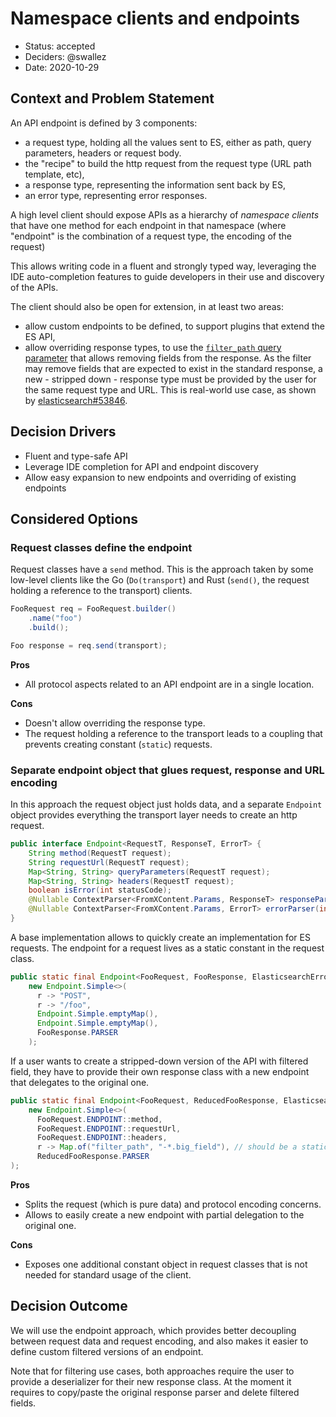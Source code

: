 # Namespace clients and endpoints

* Status: accepted
* Deciders: @swallez
* Date: 2020-10-29

## Context and Problem Statement

An API endpoint is defined by 3 components:
* a request type, holding all the values sent to ES, either as path, query parameters, headers or request body.
* the "recipe" to build the http request from the request type (URL path template, etc),
* a response type, representing the information sent back by ES,
* an error type, representing error responses.

A high level client should expose APIs as a hierarchy of _namespace clients_ that have one method for each endpoint in that namespace (where "endpoint" is the combination of a request type, the encoding of the request)

This allows writing code in a fluent and strongly typed way, leveraging the IDE auto-completion features to guide developers in their use and discovery of the APIs.

The client should also be open for extension, in at least two areas:
- allow custom endpoints to be defined, to support plugins that extend the ES API,
- allow overriding response types, to use the [`filter_path` query parameter](https://www.elastic.co/guide/en/elasticsearch/reference/current/common-options.html#common-options-response-filtering) that allows removing fields from the response. As the filter may remove fields that are expected to exist in the standard response, a new - stripped down - response type must be provided by the user for the same request type and URL. This is real-world use case, as shown by [elasticsearch#53846](https://github.com/elastic/elasticsearch/issues/53846).

## Decision Drivers

* Fluent and type-safe API
* Leverage IDE completion for API and endpoint discovery
* Allow easy expansion to new endpoints and overriding of existing endpoints

## Considered Options

### Request classes define the endpoint

Request classes have a `send` method. This is the approach taken by some low-level clients like the Go (`Do(transport`) and Rust (`send()`, the request holding a reference to the transport) clients.

```java
FooRequest req = FooRequest.builder()
    .name("foo")
    .build();

Foo response = req.send(transport);
```

**Pros**

* All protocol aspects related to an API endpoint are in a single location.

**Cons**

* Doesn't allow overriding the response type.
* The request holding a reference to the transport leads to a coupling that prevents creating constant (`static`) requests.

### Separate endpoint object that glues request, response and URL encoding

In this approach the request object just holds data, and a separate `Endpoint` object provides everything the transport layer needs to create an http request. 

```java
public interface Endpoint<RequestT, ResponseT, ErrorT> {
    String method(RequestT request);
    String requestUrl(RequestT request);
    Map<String, String> queryParameters(RequestT request);
    Map<String, String> headers(RequestT request);
    boolean isError(int statusCode);
    @Nullable ContextParser<FromXContent.Params, ResponseT> responseParser();
    @Nullable ContextParser<FromXContent.Params, ErrorT> errorParser(int statusCode);
}
```

A base implementation allows to quickly create an implementation for ES requests. The endpoint for a request lives as a static constant in the request class.

```java
public static final Endpoint<FooRequest, FooResponse, ElasticsearchError> ENDPOINT =
    new Endpoint.Simple<>(
      r -> "POST",
      r -> "/foo",
      Endpoint.Simple.emptyMap(),
      Endpoint.Simple.emptyMap(),
      FooResponse.PARSER
    );
```

If a user wants to create a stripped-down version of the API with filtered field, they have to provide their own response class with a new endpoint that delegates to the original one.

```java
public static final Endpoint<FooRequest, ReducedFooResponse, ElasticsearchError> FILTERED =
    new Endpoint.Simple<>(
      FooRequest.ENDPOINT::method,
      FooRequest.ENDPOINT::requestUrl,
      FooRequest.ENDPOINT::headers,
      r -> Map.of("filter_path", "-*.big_field"), // should be a static value for realz
      ReducedFooResponse.PARSER
);
```

**Pros**

* Splits the request (which is pure data) and protocol encoding concerns.
* Allows to easily create a new endpoint with partial delegation to the original one.

**Cons**

* Exposes one additional constant object in request classes that is not needed for standard usage of the client.

## Decision Outcome

We will use the endpoint approach, which provides better decoupling between request data and request encoding, and also makes it easier to define custom filtered versions of an endpoint.

Note that for filtering use cases, both approaches require the user to provide a deserializer for their new response class. At the moment it requires to copy/paste the original response parser and delete filtered fields. 
